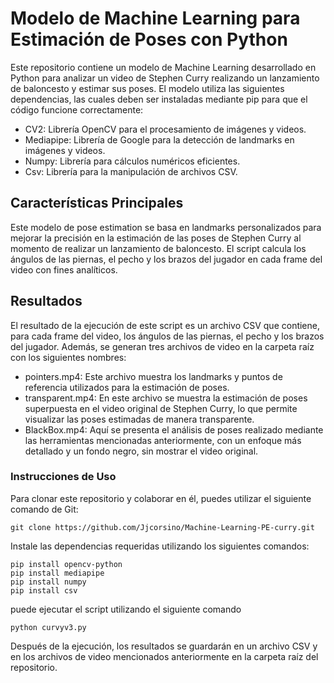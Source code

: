 # Modelo de Machine Learning para Estimación de Poses con Python
Este repositorio contiene un modelo de Machine Learning desarrollado en Python para analizar un video de Stephen Curry realizando un lanzamiento de baloncesto y estimar sus poses. El modelo utiliza las siguientes dependencias, las cuales deben ser instaladas mediante pip para que el código funcione correctamente:

- CV2: Librería OpenCV para el procesamiento de imágenes y videos.
- Mediapipe: Librería de Google para la detección de landmarks en imágenes y videos.
- Numpy: Librería para cálculos numéricos eficientes.
- Csv: Librería para la manipulación de archivos CSV.


## Características Principales
Este modelo de pose estimation se basa en landmarks personalizados para mejorar la precisión en la estimación de las poses de Stephen Curry al momento de realizar un lanzamiento de baloncesto. El script calcula los ángulos de las piernas, el pecho y los brazos del jugador en cada frame del video con fines analíticos.

## Resultados
El resultado de la ejecución de este script es un archivo CSV que contiene, para cada frame del video, los ángulos de las piernas, el pecho y los brazos del jugador. Además, se generan tres archivos de video en la carpeta raíz con los siguientes nombres:

- pointers.mp4: Este archivo muestra los landmarks y puntos de referencia utilizados para la estimación de poses.
- transparent.mp4: En este archivo se muestra la estimación de poses superpuesta en el video original de Stephen Curry, lo que permite visualizar las poses estimadas de manera transparente.
- BlackBox.mp4: Aquí se presenta el análisis de poses realizado mediante las herramientas mencionadas anteriormente, con un enfoque más detallado y un fondo negro, sin mostrar el video original.

### Instrucciones de Uso

Para clonar este repositorio y colaborar en él, puedes utilizar el siguiente comando de Git:

```
git clone https://github.com/Jjcorsino/Machine-Learning-PE-curry.git
```

Instale las dependencias requeridas utilizando los siguientes comandos:
```
pip install opencv-python
pip install mediapipe
pip install numpy
pip install csv
```

puede ejecutar el script utilizando el siguiente comando

```
python curvyv3.py
```

Después de la ejecución, los resultados se guardarán en un archivo CSV y en los archivos de video mencionados anteriormente en la carpeta raíz del repositorio.
